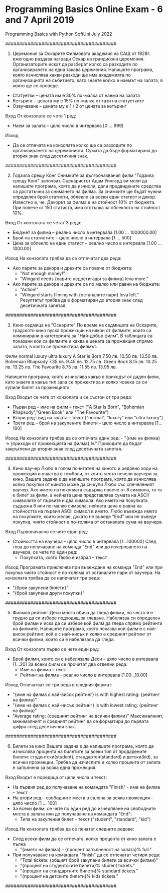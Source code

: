 # Programming Basics Online Exam - 6 and 7 April 2019
Programming Basics with Python SoftUni July 2022

########################################

01. Церемония за Оскарите
Филмовата академия на САЩ от 1929г. ежегодно раздава награди Оскар на грандиозна церемония. Организаторите искат да разберат колко са разходите по организирането на една такава церемония. Напишете програма, която изчислява какви разходи ще има академията по организацията на събитието, като знаете колко е наемът на залата, в която ще се проведе. 
- Статуетки  – цената им е 30% по-малка от наема на залата
- Кетъринг – цената му е 15% по-малка от тази на статуетките
- Озвучаване – цената му е 1 / 2 от цената за кетъринг

Вход
От конзолата се четe 1 ред:
- Наем за залата – цяло число в интервала [0 … 999]

Изход
- Да се отпечата на конзолата колко ще са разходите по организирането на церемонията. Сумата да бъде форматирана до втория знак след десетичния знак.

########################################
   
02. Годзила срещу Конг
Снимките за дългоочаквания филм "Годзила срещу Конг" започват. Сценаристът Адам Уингард ви моли да напишете програма, която да изчисли, дали предвидените средства са достатъчни за снимането на филма. За снимките  ще бъдат нужни определен брой статисти, облекло за всеки един статист и декор.
Известно е, че:
Декорът за филма е на стойност 10% от бюджета. 
При повече от 150 статиста,  има отстъпка за облеклото на стойност 10%.

Вход
От конзолата се четат 3 реда:
- Бюджет за филма – реално число в интервала [1.00 … 1000000.00]
- Брой на статистите – цяло число в интервала [1 … 500]
- Цена за облекло на един статист – реално число в интервала [1.00 … 1000.00]
	
Изход
На конзолата трябва да се отпечатат два реда:
- Ако  парите за декора и дрехите са повече от бюджета:
	- "Not enough money!"
	- "Wingard needs {парите недостигащи за филма} leva more."
- Ако парите за декора и дрехите са по малко или равни на бюджета:
	- "Action!" 
	- "Wingard starts filming with {останалите пари} leva left."
Резултатът трябва да е форматиран до втория знак след десетичната запетая.

########################################

03. Кино седмица на  "Оскарите"
По време на седмицата на Оскарите, градското кино пуска прожекции на някои от филмите, които са номинирани в категорията за "Най-добър филм". В таблицата са показани кои са филмите и каква е цената за прожекция спрямо залата, в която се прожектира филмът. 

Филм				normal			luxury			ultra luxury
A Star Is Born		7.50 лв.		10.50 лв.		13.50 лв.
Bohemian Rhapsody	7.35 лв.		9.45 лв.		12.75 лв.
Green Book			8.15 лв.		10.25 лв.		13.25 лв.
The Favourite		8.75 лв.		11.55 лв.		13.95 лв.

Напишете програма, която изчислява какъв е приходът от даден филм, като знаете в какъв тип зала се прожектира и колко човека са си купили билет за прожекцията.

Вход
Входът се чете от конзолата и се състои от три реда:
- Първи ред – име на филм – текст ("A Star Is Born", "Bohemian Rhapsody","Green Book" или "The Favourite")
- Втори ред– вид на залата – текст ("normal", "luxury" или "ultra luxury")
- Трети ред – брой на закупените билети – цяло число в интервала [1…100]
	
Изход
На конзолата трябва да се отпечата един ред:
	- "{име на филма} -> {приходи от прожекцията на филма} lv."
Приходите да бъдат закръглени до втория знак след десетичната запетая.

########################################

04. Кино ваучер
Любо е голям почитател на киното и редовно ходи на прожекции и участва в томболи, от които често печели ваучери за кино. Вашата задача е да напишете програма, която да изчислява колко покупки от киното може да си купи Любо със спечеленият ваучер. Ако името на покупката съдържа повече от 8 символа, то тя е билет за филм, а нейната цена представлява сумата на ASCII символите от първите ѝ два символа. Ако името на покупката съдържа 8 или по-малко символа, нейната цена е равна на стойността на първия ASCII символ в името. Любо въвежда името на покупките, които желае, докато не въведе "End" или не въведе покупка, чиято стойност е по-голяма от останалата сума на ваучера. 

Вход 
Първоначално се чете един ред:
- Стойността на ваучера – цяло число в интервала [1…100000]
След това до получаване на команда "End" или до изчерпването на ваучера, се чете по един ред:
	- Покупката, която Любо е избрал – текст
	
Изход
Програмата приключва при въвеждане на команда "End" или при покупка чиято стойност е по-голяма от останалите пари от ваучера. На конзолата трябва да се напечатат три реда:
- "{брои закупени билети}"
- "{брой закупени други покупки}"

########################################

05. Филмов рейтинг
Деси много обича да гледа филми, но често й е трудно да си избере подходящ за гледане. Набелязва си определен брой филми и иска да си избере кой филм да гледа спрямо рейтинга на филмите.
Напишете програма, която показва кой филм е с най-висок рейтинг, кой е с най-нисък и колко е средният рейтинг от всички филми, които си е набелязала да гледа.

Вход
От конзолата първо се чете един ред:
- Брой филми, които си е набелязала Деси – цяло число в интервала [1…20] 
За всеки филм се прочитат два отделни реда:
	- Име на филма – текст 
	- Рейтинг на филма - реално число в интервала [1.00…10.00]
	
Изход
Отпечатват се три реда в следния формат:
- "{име на филма с най-висок рейтинг} is with highest rating: {рейтинг на филма}"
- "{име на филма с най-нисък рейтинг} is with lowest rating: {рейтинг на филма}"
- "Average rating: {средният рейтинг на всички филми}"
Максималният, минималният и средният рейтинг да се форматира до първата цифра след десетичния знак.

########################################

06.	Билети за кино
Вашата задача е да напишете програма, която да изчислява процента на билетите за всеки тип от
продадените билети: студентски(student), стандартен(standard) и детски(kid), за всички прожекции. Трябва да изчислите и колко процента от залата е запълнена за всяка една прожекция.

Вход
Входът е поредица от цели числа и текст:
- На първия ред до получаване на командата "Finish" - име на филма – текст
- На втори ред – свободните места в салона за всяка прожекция – цяло число [1 … 100]
- За всеки филм, се чете по един ред до изчерпване на свободните места в залата или до получаване на командата "End":
	- Типа на закупения билет - текст ("student", "standard", "kid")
	
Изход
На конзолата трябва да се печатат следните редове:
- След всеки филм да се отпечата, колко процента от кино залата е пълна
	- "{името на филма} - {процент запълненост на залата}% full."
- При получаване на командата "Finish" да се отпечатат четири реда:
	- "Total tickets: {общият брой закупени билети за всички филми}"
	- "{процент на студентските билети}% student tickets."
	- "{процент на стандартните билети}% standard tickets."
	- "{процент на детските билети}% kids tickets."

########################################

